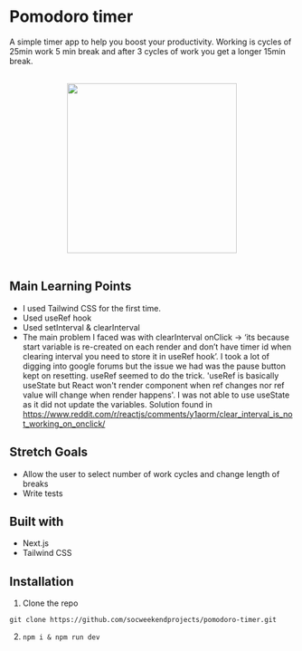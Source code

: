 # Pomodoro timer
A simple timer app to help you boost your productivity. Working is cycles of 25min work 5 min break and after 3 cycles of work you get a longer 15min break. 
<br><br>
<div align="center">
<img src='../pomodoro-timer/public/Pomodoro Timer Screenshot.png' width=300px>
</div>

<br>

<h2> Main Learning Points</h2>

- I used Tailwind CSS for the first time.
- Used useRef hook
- Used setInterval & clearInterval
- The main problem I faced was with clearInterval onClick -> ‘its because start variable is re-created on each render and don’t have timer id when clearing interval you need to store it in useRef hook’. I took a lot of digging into google forums but the issue we had was the pause button kept on resetting. useRef seemed to do the trick. 'useRef is basically useState but React won't render component when ref changes nor ref value will change when render happens'. I was not able to use useState as it did not update the variables. 
Solution found in https://www.reddit.com/r/reactjs/comments/y1aorm/clear_interval_is_not_working_on_onclick/

<h2> Stretch Goals</h2>

- Allow the user to select number of work cycles and change length of breaks
- Write tests

<h2> Built with</h2>

- Next.js
- Tailwind CSS

<h2> Installation</h2>

1.  Clone the repo 

`git clone https://github.com/socweekendprojects/pomodoro-timer.git`

2. <code>npm i & npm run dev</code>


